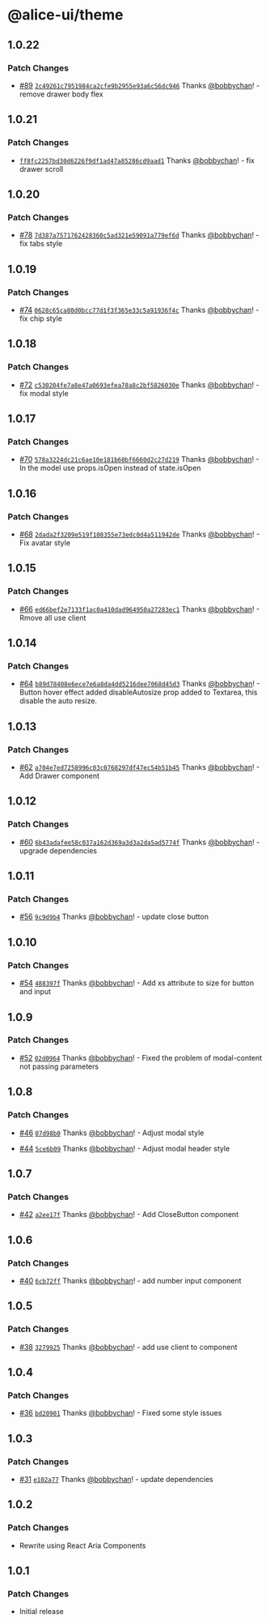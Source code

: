 # @alice-ui/theme

## 1.0.22

### Patch Changes

- [#89](https://github.com/bobbychan/alice-ui/pull/89) [`2c49261c7951984ca2cfe9b2955e93a6c56dc946`](https://github.com/bobbychan/alice-ui/commit/2c49261c7951984ca2cfe9b2955e93a6c56dc946) Thanks [@bobbychan](https://github.com/bobbychan)! - remove drawer body flex

## 1.0.21

### Patch Changes

- [`ff8fc2257bd30d6226f9df1ad47a85286cd9aad1`](https://github.com/bobbychan/alice-ui/commit/ff8fc2257bd30d6226f9df1ad47a85286cd9aad1) Thanks [@bobbychan](https://github.com/bobbychan)! - fix drawer scroll

## 1.0.20

### Patch Changes

- [#78](https://github.com/bobbychan/alice-ui/pull/78) [`7d387a7571762428360c5ad321e59091a779ef6d`](https://github.com/bobbychan/alice-ui/commit/7d387a7571762428360c5ad321e59091a779ef6d) Thanks [@bobbychan](https://github.com/bobbychan)! - fix tabs style

## 1.0.19

### Patch Changes

- [#74](https://github.com/bobbychan/alice-ui/pull/74) [`0628c65ca80d0bcc77d1f3f365e33c5a91936f4c`](https://github.com/bobbychan/alice-ui/commit/0628c65ca80d0bcc77d1f3f365e33c5a91936f4c) Thanks [@bobbychan](https://github.com/bobbychan)! - fix chip style

## 1.0.18

### Patch Changes

- [#72](https://github.com/bobbychan/alice-ui/pull/72) [`c530204fe7a8e47a0693efea78a8c2bf5826030e`](https://github.com/bobbychan/alice-ui/commit/c530204fe7a8e47a0693efea78a8c2bf5826030e) Thanks [@bobbychan](https://github.com/bobbychan)! - fix modal style

## 1.0.17

### Patch Changes

- [#70](https://github.com/bobbychan/alice-ui/pull/70) [`578a3224dc21c6ae10e181b60bf6660d2c27d219`](https://github.com/bobbychan/alice-ui/commit/578a3224dc21c6ae10e181b60bf6660d2c27d219) Thanks [@bobbychan](https://github.com/bobbychan)! - In the model use props.isOpen instead of state.isOpen

## 1.0.16

### Patch Changes

- [#68](https://github.com/bobbychan/alice-ui/pull/68) [`2dada2f3209e519f108355e73edc0d4a511942de`](https://github.com/bobbychan/alice-ui/commit/2dada2f3209e519f108355e73edc0d4a511942de) Thanks [@bobbychan](https://github.com/bobbychan)! - Fix avatar style

## 1.0.15

### Patch Changes

- [#66](https://github.com/bobbychan/alice-ui/pull/66) [`ed66bef2e7133f1ac0a410dad964950a27283ec1`](https://github.com/bobbychan/alice-ui/commit/ed66bef2e7133f1ac0a410dad964950a27283ec1) Thanks [@bobbychan](https://github.com/bobbychan)! - Rmove all use client

## 1.0.14

### Patch Changes

- [#64](https://github.com/bobbychan/alice-ui/pull/64) [`b89d78408e6ece7e6a8da4dd5216dee7068d45d3`](https://github.com/bobbychan/alice-ui/commit/b89d78408e6ece7e6a8da4dd5216dee7068d45d3) Thanks [@bobbychan](https://github.com/bobbychan)! - Button hover effect added
  disableAutosize prop added to Textarea, this disable the auto resize.

## 1.0.13

### Patch Changes

- [#62](https://github.com/bobbychan/alice-ui/pull/62) [`a704e7ed7258996c03c0768297df47ec54b51b45`](https://github.com/bobbychan/alice-ui/commit/a704e7ed7258996c03c0768297df47ec54b51b45) Thanks [@bobbychan](https://github.com/bobbychan)! - Add Drawer component

## 1.0.12

### Patch Changes

- [#60](https://github.com/bobbychan/alice-ui/pull/60) [`6b43adafee58c037a162d369a3d3a2da5ad5774f`](https://github.com/bobbychan/alice-ui/commit/6b43adafee58c037a162d369a3d3a2da5ad5774f) Thanks [@bobbychan](https://github.com/bobbychan)! - upgrade dependencies

## 1.0.11

### Patch Changes

- [#56](https://github.com/bobbychan/alice-ui/pull/56) [`9c9d9b4`](https://github.com/bobbychan/alice-ui/commit/9c9d9b47eabb295cf0b5fd763f0e40890f011cd6) Thanks [@bobbychan](https://github.com/bobbychan)! - update close button

## 1.0.10

### Patch Changes

- [#54](https://github.com/bobbychan/alice-ui/pull/54) [`488397f`](https://github.com/bobbychan/alice-ui/commit/488397fba0f0598d783aed1c9b742c221ac2cb31) Thanks [@bobbychan](https://github.com/bobbychan)! - Add xs attribute to size for button and input

## 1.0.9

### Patch Changes

- [#52](https://github.com/bobbychan/alice-ui/pull/52) [`02d0964`](https://github.com/bobbychan/alice-ui/commit/02d0964f148f40f404b307e3d0475433f4d9616c) Thanks [@bobbychan](https://github.com/bobbychan)! - Fixed the problem of modal-content not passing parameters

## 1.0.8

### Patch Changes

- [#46](https://github.com/bobbychan/alice-ui/pull/46) [`07d98b0`](https://github.com/bobbychan/alice-ui/commit/07d98b0c028f97d886375e032c3de2802a6ff0e5) Thanks [@bobbychan](https://github.com/bobbychan)! - Adjust modal style

- [#44](https://github.com/bobbychan/alice-ui/pull/44) [`5ce6b09`](https://github.com/bobbychan/alice-ui/commit/5ce6b094ee2b1e0e459a6a165cc28027e6463c51) Thanks [@bobbychan](https://github.com/bobbychan)! - Adjust modal header style

## 1.0.7

### Patch Changes

- [#42](https://github.com/bobbychan/alice-ui/pull/42) [`a2ee17f`](https://github.com/bobbychan/alice-ui/commit/a2ee17f2f73337c1474eba841621a607c200fe59) Thanks [@bobbychan](https://github.com/bobbychan)! - Add CloseButton component

## 1.0.6

### Patch Changes

- [#40](https://github.com/bobbychan/alice-ui/pull/40) [`6cb72ff`](https://github.com/bobbychan/alice-ui/commit/6cb72ffb6df4dffaeb654b46ae92c2b3ecf09ce1) Thanks [@bobbychan](https://github.com/bobbychan)! - add number input component

## 1.0.5

### Patch Changes

- [#38](https://github.com/bobbychan/alice-ui/pull/38) [`3279925`](https://github.com/bobbychan/alice-ui/commit/32799254872e193da723b47748f3dda9941df056) Thanks [@bobbychan](https://github.com/bobbychan)! - add use client to component

## 1.0.4

### Patch Changes

- [#36](https://github.com/bobbychan/alice-ui/pull/36) [`bd20901`](https://github.com/bobbychan/alice-ui/commit/bd20901b359795772bf8bf8f5552d6c594e01755) Thanks [@bobbychan](https://github.com/bobbychan)! - Fixed some style issues

## 1.0.3

### Patch Changes

- [#31](https://github.com/bobbychan/alice-ui/pull/31) [`e102a77`](https://github.com/bobbychan/alice-ui/commit/e102a774aaeb50a0c68596374f843b7b21bfe11e) Thanks [@bobbychan](https://github.com/bobbychan)! - update dependencies

## 1.0.2

### Patch Changes

- Rewrite using React Aria Components

## 1.0.1

### Patch Changes

- Initial release
